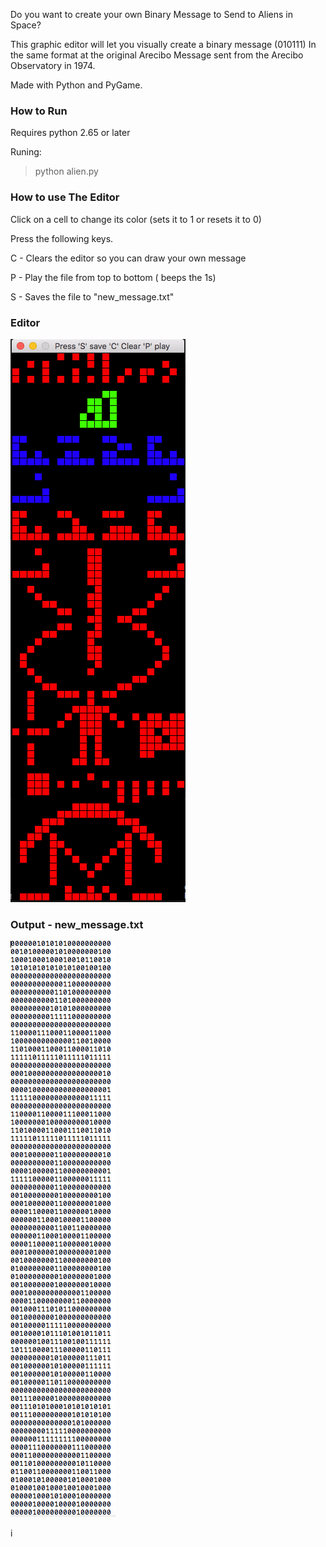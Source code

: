 Do you want to create your own Binary Message to Send to Aliens in Space?

This graphic  editor will let you visually create a  binary message (010111) 
In the same format at the original  Arecibo Message sent from the Arecibo Observatory in 1974. 

Made with Python and PyGame. 



### How to Run

Requires python 2.65 or later

Runing:  

>  python alien.py 



### How to use The Editor

Click on a cell to change its color (sets it to 1 or resets it to 0) 

Press the following keys. 



C - Clears the editor so you can draw your own message

P - Play the file from top to bottom  ( beeps the 1s)

S - Saves the file to  "new_message.txt" 





### Editor





![Editor](editor.png)


### Output - new_message.txt

![Output](output.png)  


i
